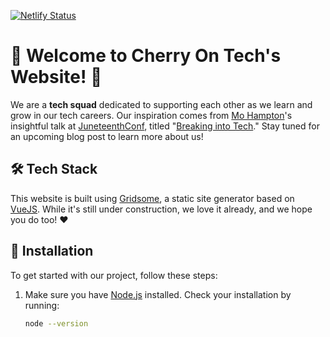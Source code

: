 [![Netlify Status](https://api.netlify.com/api/v1/badges/23b098eb-c146-4dea-96ed-287909bcda39/deploy-status)](https://app.netlify.com/sites/cherryontech/deploys)

# 🎉 Welcome to Cherry On Tech's Website! 🌟

We are a **tech squad** dedicated to supporting each other as we learn and grow in our tech careers. Our inspiration comes from [Mo Hampton](https://twitter.com/MoxieHampton)'s insightful talk at [JuneteenthConf](https://www.juneteenthconf.com/), titled "[Breaking into Tech](https://www.youtube.com/watch?v=2N5fI5j-IIs)." Stay tuned for an upcoming blog post to learn more about us!

## 🛠️ Tech Stack

This website is built using [Gridsome](https://gridsome.org/), a static site generator based on [VueJS](https://vuejs.org/). While it's still under construction, we love it already, and we hope you do too! ❤️

## 🚀 Installation

To get started with our project, follow these steps:

1. Make sure you have [Node.js](https://nodejs.org/) installed. Check your installation by running:
   ```bash
   node --version
